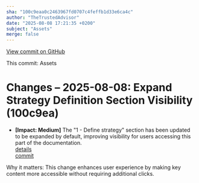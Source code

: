 ```yaml
---
sha: "100c9eaa0c2463967fd0707c4feffb1d33e6ca4c"
author: "TheTrustedAdvisor"
date: "2025-08-08 17:21:35 +0200"
subject: "Assets"
merge: false
---
```


[View commit on GitHub](https://github.com/TheTrustedAdvisor/FabricAdoptionFramework/commit/100c9eaa0c2463967fd0707c4feffb1d33e6ca4c)

This commit: Assets

# Changes – 2025-08-08: Expand Strategy Definition Section Visibility (100c9ea)

- **[Impact: Medium]** The "1 - Define strategy" section has been updated to be expanded by default, improving visibility for users accessing this part of the documentation.  
   [details](/docs/about/changes/2025-08-08-assets)  
   [commit](https://github.com/TheTrustedAdvisor/FabricAdoptionFramework/commit/100c9eaa0c2463967fd0707c4feffb1d33e6ca4c)

Why it matters: This change enhances user experience by making key content more accessible without requiring additional clicks.
